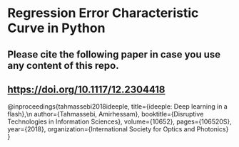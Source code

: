 # Regression Error Characteristic Curve in Python

## Please cite the following paper in case you use any content of this repo.
## https://doi.org/10.1117/12.2304418


@inproceedings{tahmassebi2018ideeple,
  title={ideeple: Deep learning in a flash},\n
  author={Tahmassebi, Amirhessam},
  booktitle={Disruptive Technologies in Information Sciences},
  volume={10652},
  pages={106520S},
  year={2018},
  organization={International Society for Optics and Photonics}
}
